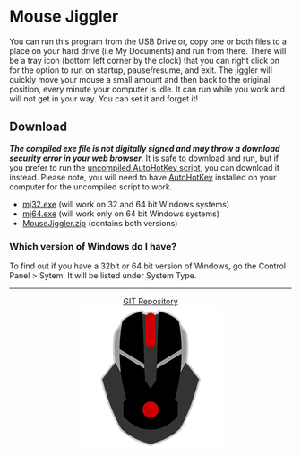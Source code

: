 # Mouse Jiggler

You can run this program  from the USB Drive or, copy one or both files to a place on your hard drive (i.e My Documents) and run from there. There will be a tray icon (bottom  left corner by the clock) that you can right click on for the option to run on startup, pause/resume, and exit. The jiggler will quickly move your mouse a small amount and then back to the original position, every minute your computer is idle. It can run while you work and will not get in your way. You can set it and forget it!

## Download

*__The compiled exe file is not digitally signed and may throw a download security error in your web browser__*. It is safe to download and run, but if you prefer to run the [uncompiled AutoHotKey script](https://github.com/stevereich/mousejiggler/raw/master/MouseJiggler.ahk), you can download it instead. Please note, you will need to have [AutoHotKey](https://github.com/Lexikos/AutoHotkey_L/) installed on your computer for the uncompiled script to work.

* [mj32.exe](https://github.com/stevereich/mousejiggler/raw/master/mj32.exe) (will work on 32 and 64 bit Windows systems)
* [mj64.exe](https://github.com/stevereich/mousejiggler/raw/master/mj64.exe) (will work only on 64 bit Windows systems)
* [MouseJiggler.zip](https://github.com/stevereich/mousejiggler/raw/master/MouseJiggler.zip) (contains both versions)

### Which version of Windows do I have?
To find out if you have a 32bit or 64 bit version of Windows, go the Control Panel > Sytem. It will be listed under System Type.

---

<p align="center">
  <a href="https://github.com/stevereich/mousejiggler">GIT Repository</a><br />
  <img src="mouse.png">
</p>




